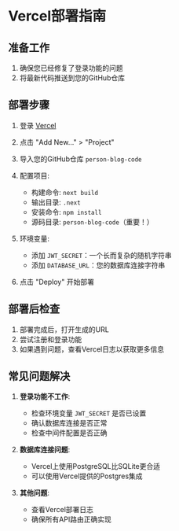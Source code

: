 # Vercel部署指南

## 准备工作

1. 确保您已经修复了登录功能的问题
2. 将最新代码推送到您的GitHub仓库

## 部署步骤

1. 登录 [Vercel](https://vercel.com)
2. 点击 "Add New..." > "Project"
3. 导入您的GitHub仓库 `person-blog-code`
4. 配置项目:
   - 构建命令: `next build`
   - 输出目录: `.next`
   - 安装命令: `npm install`
   - 源码目录: `person-blog-code`（重要！）

5. 环境变量:
   - 添加 `JWT_SECRET`：一个长而复杂的随机字符串
   - 添加 `DATABASE_URL`：您的数据库连接字符串

6. 点击 "Deploy" 开始部署

## 部署后检查

1. 部署完成后，打开生成的URL
2. 尝试注册和登录功能
3. 如果遇到问题，查看Vercel日志以获取更多信息

## 常见问题解决

1. **登录功能不工作**:
   - 检查环境变量 `JWT_SECRET` 是否已设置
   - 确认数据库连接是否正常
   - 检查中间件配置是否正确

2. **数据库连接问题**:
   - Vercel上使用PostgreSQL比SQLite更合适
   - 可以使用Vercel提供的Postgres集成

3. **其他问题**:
   - 查看Vercel部署日志
   - 确保所有API路由正确实现 